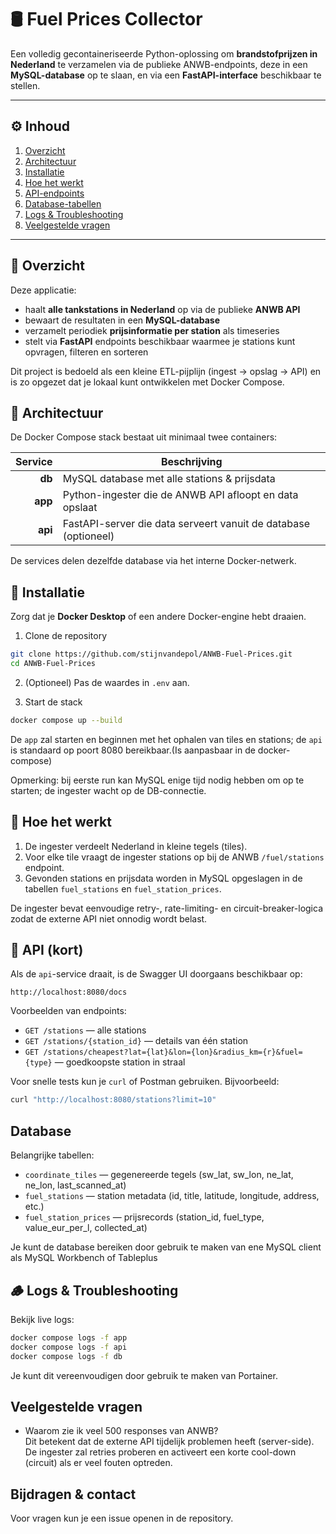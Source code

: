 # 🛢️ Fuel Prices Collector

Een volledig gecontaineriseerde Python-oplossing om **brandstofprijzen in Nederland** te verzamelen via de publieke ANWB-endpoints, deze in een **MySQL-database** op te slaan, en via een **FastAPI-interface** beschikbaar te stellen.

---

## ⚙️ Inhoud
1. [Overzicht](#overzicht)
2. [Architectuur](#architectuur)
3. [Installatie](#installatie)
4. [Hoe het werkt](#hoe-het-werkt)
5. [API-endpoints](#api-endpoints)
6. [Database-tabellen](#database-tabellen)
7. [Logs & Troubleshooting](#logs--troubleshooting)
8. [Veelgestelde vragen](#veelgestelde-vragen)


---

## 🧭 Overzicht

Deze applicatie:
- haalt **alle tankstations in Nederland** op via de publieke **ANWB API**
- bewaart de resultaten in een **MySQL-database**
- verzamelt periodiek **prijsinformatie per station** als timeseries
- stelt via **FastAPI** endpoints beschikbaar waarmee je stations kunt opvragen, filteren en sorteren

Dit project is bedoeld als een kleine ETL-pijplijn (ingest → opslag → API) en is zo opgezet dat je lokaal kunt ontwikkelen met Docker Compose.

## 🧩 Architectuur

De Docker Compose stack bestaat uit minimaal twee containers:

| Service | Beschrijving |
|--------:|-------------|
| **db**  | MySQL database met alle stations & prijsdata |
| **app** | Python-ingester die de ANWB API afloopt en data opslaat |
| **api** | FastAPI-server die data serveert vanuit de database (optioneel) |

De services delen dezelfde database via het interne Docker-netwerk.

## 🚀 Installatie

Zorg dat je **Docker Desktop** of een andere Docker-engine hebt draaien.

1) Clone de repository

```bash
git clone https://github.com/stijnvandepol/ANWB-Fuel-Prices.git
cd ANWB-Fuel-Prices
```

2) (Optioneel) Pas de waardes in `.env` aan.

3) Start de stack

```bash
docker compose up --build
```

De `app` zal starten en beginnen met het ophalen van tiles en stations; de `api` is standaard op poort 8080 bereikbaar.(Is aanpasbaar in de docker-compose)

Opmerking: bij eerste run kan MySQL enige tijd nodig hebben om op te starten; de ingester wacht op de DB-connectie.

## 🧠 Hoe het werkt

1. De ingester verdeelt Nederland in kleine tegels (tiles).
2. Voor elke tile vraagt de ingester stations op bij de ANWB `/fuel/stations` endpoint.
3. Gevonden stations en prijsdata worden in MySQL opgeslagen in de tabellen `fuel_stations` en `fuel_station_prices`.

De ingester bevat eenvoudige retry-, rate-limiting- en circuit-breaker-logica zodat de externe API niet onnodig wordt belast.

## 🧭 API (kort)

Als de `api`-service draait, is de Swagger UI doorgaans beschikbaar op:

```
http://localhost:8080/docs
```

Voorbeelden van endpoints:
- `GET /stations` — alle stations
- `GET /stations/{station_id}` — details van één station
- `GET /stations/cheapest?lat={lat}&lon={lon}&radius_km={r}&fuel={type}` — goedkoopste station in straal

Voor snelle tests kun je `curl` of Postman gebruiken. Bijvoorbeeld:

```bash
curl "http://localhost:8080/stations?limit=10"
```

## Database

Belangrijke tabellen:

- `coordinate_tiles` — gegenereerde tegels (sw_lat, sw_lon, ne_lat, ne_lon, last_scanned_at)
- `fuel_stations` — station metadata (id, title, latitude, longitude, address, etc.)
- `fuel_station_prices` — prijsrecords (station_id, fuel_type, value_eur_per_l, collected_at)

Je kunt de database bereiken door gebruik te maken van ene MySQL client als MySQL Workbench of Tableplus

## 🪵 Logs & Troubleshooting

Bekijk live logs:

```bash
docker compose logs -f app
docker compose logs -f api
docker compose logs -f db
```

Je kunt dit vereenvoudigen door gebruik te maken van Portainer.

## Veelgestelde vragen

- Waarom zie ik veel 500 responses van ANWB?  
	Dit betekent dat de externe API tijdelijk problemen heeft (server-side). De ingester zal retries proberen en activeert een korte cool-down (circuit) als er veel fouten optreden.

## Bijdragen & contact

Voor vragen kun je een issue openen in de repository.
